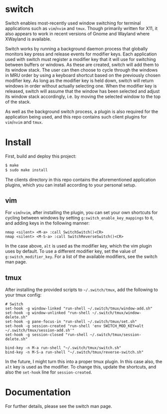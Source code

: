 # switch

Switch enables most-recently used window switching for terminal applications such as `vim`/`nvim` and `tmux`.
Though primarily written for X11, it also appears to work in recent versions of Gnome and Wayland where
XWayland is available.

Switch works by running a background daemon process that globally monitors key press and release events for
modifier keys. Each application used with switch must register a modifier key that it will use for switching
between buffers or windows. As these are created, switch will add them to its window stack. The user can then
choose to cycle through the windows in MRU order by using a keyboard shortcut based on the previously chosen
modifier key. As long as the modifier key is held down, switch will return windows in order without actually
selecting one. When the modifier key is released, switch will assume that the window has been selected and
adjust its window stack accordingly, i.e. by moving the selected window to the top of the stack.

As well as the background switch process, a plugin is also required for the application being used, and this
repo contains such client plugins for `vim`/`nvim` and `tmux`.

# Install

First, build and deploy this project:

```bash
$ make
$ sudo make install
```

The clients directory in this repo contains the aforementioned application plugins, which you can install
according to your personal setup.

## vim

For `vim`/`nvim`, after installing the plugin, you can set your own shortcuts for cycling between windows
by setting `g:switch_enable_key_mappings` to `0`, and adding keys in the following manner:

```
nmap <silent> <M-a> :call SwitchSwitch()<CR>
nmap <silent> <M-S-a> :call SwitchReverseSwitch()<CR>
```

In the case above, `alt` is used as the modifier key, which the vim plugin uses by default. To use a
different modifier key, set the value of `g:switch_modifier_key`. For a list of the available modifiers,
see the switch man page.

## tmux

After installing the provided scripts to `~/.switch/tmux`, add the following to your tmux config:

```
# Switch
set-hook -g window-linked "run-shell ~/.switch/tmux/window-add.sh"
set-hook -g window-unlinked "run-shell ~/.switch/tmux/window-delete.sh"
set-hook -g pane-focus-in "run-shell ~/.switch/tmux/set.sh"
set-hook -g session-created "run-shell 'env SWITCH_MOD_KEY=alt ~/.switch/tmux/session-add.sh'"
set-hook -g session-closed "run-shell ~/.switch/tmux/session-delete.sh"

bind-key -n M-a run-shell "~/.switch/tmux/switch.sh"
bind-key -n M-S-a run-shell "~/.switch/tmux/reverse-switch.sh"
```

In the future, I might turn this into a proper tmux plugin. In this case also, the `alt` key is used
as the modifier. To change this, update the shortcuts, and also the `set-hook` line for
`session-created`.

# Documentation

For further details, please see the switch man page.
